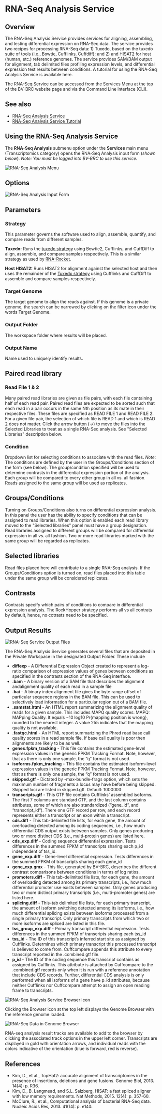 # RNA-Seq Analysis Service

## Overview
The RNA-Seq Analysis Service provides services for aligning, assembling, and testing differential expression on RNA-Seq data. The service provides two recipes for processing RNA-Seq data: 1) Tuxedo, based on the tuxedo suite of tools (i.e., Bowtie, Cufflinks, Cuffdiff); and 2) and HISAT2 for host (human, etc.) reference genomes. The service provides SAM/BAM output for alignment, tab delimited files profiling expression levels, and differential expression test results between conditions. A tutorial for using the RNA-Seq Analysis Service is available here.

The RNA-Seq Service can be accessed from the Services Menu at the top of the BV-BRC website page and via the Command Line Interface (CLI).

## See also
* [RNA-Seq Analysis Service](https://bv-brc.org/app/Rnaseq)
* [RNA-Seq Analysis Service Tutorial](/tutorial/rna_seq/rna_seq)

## Using the RNA-Seq Analysis Service
The **RNA-Seq Analysis** submenu option under the **Services** main menu (Transcriptomics category) opens the RNA-Seq Analysis input form (*shown below*). *Note: You must be logged into BV-BRC to use this service.*

![RNA-Seq Analysis Menu](../images/bv_services_menu.png)

## Options
![RNA-Seq Analysis Input Form](../images/rna-seq_analysis_input_form2.png) 

## Parameters

### Strategy
This parameter governs the software used to align, assemble, quantify, and compare reads from different samples.

**Tuxedo:** Runs the [tuxedo
strategy](http://www.nature.com/nprot/journal/v7/n3/abs/nprot.2012.016.html) using Bowtie2, Cufflinks, and CuffDiff to align, assemble, and compare samples respectively. This is a similar strategy as used by
[RNA-Rocket](http://bioinformatics.oxfordjournals.org/content/31/9/1496).

**Host HISAT2:** Runs HISAT2 for alignment against the selected host and then uses the remainder of the [Tuxedo
strategy](http://www.nature.com/nprot/journal/v7/n3/abs/nprot.2012.016.html)
using Cufflinks and CuffDiff to assemble and compare samples respectively.

### Target Genome
The target genome to align the reads against. If this genome is a private genome, the search can be narrowed by clicking on the filter icon under the words Target Genome.

### Output Folder
The workspace folder where results will be placed.

### Output Name
Name used to uniquely identify results.

## Paired read library

### Read File 1 & 2
Many paired read libraries are given as file pairs, with each file containing half of each read pair. Paired read files are expected to be sorted such that each read in a pair occurs in the same Nth position as its mate in their respective files. These files are
specified as READ FILE 1 and READ FILE 2. For a given file pair, the selection of which file is READ 1 and which is READ 2 does not matter. Click the arrow button (->) to move the files into the Selected Libraries to treat as a single RNA-Seq analysis.  See "Selected Libraries" description below. 

### Condition
Dropdown list for selecting conditions to associate with the read files.  *Note:* The conditions are defined by the user in the Groups/Conditions section of the form (see below). The group/condition specified will be used to determine contrasts in the differential expression portion of the analysis. Each group will be compared to every other group in all vs. all fashion. Reads assigned to the same group will be used as replicates.

## Groups/Conditions
Turning on Groups/Conditions also turns on differential expression analysis. In this panel the user has the ability to specify conditions that can be assigned to read libraries. When this option is enabled each read library moved to the "Selected libraries" panel must have a group designation. Read libraries assigned to different groups will be compared for differential expression in all vs. all fashion. Two or more read libraries marked with the same group will be regarded as replicates.

## Selected libraries
Read files placed here will contribute to a single RNA-Seq analysis. If the Groups/Conditions option is turned on, read files placed into this table under the same group will be considered replicates.

## Contrasts
Contrasts specify which pairs of conditions to compare in differential expression analysis. The RockHopper strategy performs all vs all contrats by default, hence, no cotrasts need to be specified. 

## Output Results
![RNA-Seq Service Output Files](../images/rna_seq_job_result.png) 

The RNA-Seq Analysis Service generates several files that are deposited in the Private Workspace in the designated Output Folder. These include

* **diffexp** - A Differential Expression Object created to represent a log-ratio comparison of expression values of genes between conditions as specified in the contrasts section of the RNA-Seq interface.
* **.bam** - A binary version of a SAM file that describes the alignment andalignment quality of each read in a sample file
* **.bai** - A binary index alignment file gives the byte range offset of particular sequence regions in the BAM file. This can be used to selectively load information for a particular region out of a BAM file.
* **.samstat.html** - An HTML report summarizing the alignment quality of reads for a given sample. This includes MAPQ quality scores: MAPQ: MAPping Quality. It equals −10 log10 Pr{mapping position is wrong}, rounded to the nearest integer. A value 255 indicates that the mapping quality is not available.
* **.fastqc.html** - An HTML report summarizing the Phred read base call quality scores in a read sample file. If base call quality is poor then alignments are likely to be as well.
* **genes.fpkm_tracking** - This file contains the estimated gene-level expression values in the generic FPKM Tracking Format. Note, however, that as there is only one sample, the “q” format is not used.
* **isoforms.fpkm_tracking** - This file contains the estimated isoform-level expression values in the generic FPKM Tracking Format. Note, however, that as there is only one sample, the “q” format is not used.
* **skipped.gtf** - Dictated by -max-bundle-frags option, which sets the maximum number of fragments a locus may have before being skipped. Skipped loci are listed in skipped.gtf. Default: 1000000
* **transcripts.gtf** - This GTF file contains Cufflinks’ assembled isoforms. The first 7 columns are standard GTF, and the last column contains attributes, some of which are also standardized (“gene_id”, and “transcript_id”). There one GTF record per row, and each record represents either a transcript or an exon within a transcript.
* **cds.diff** - This tab-delimited file lists, for each gene, the amount of overloading detected among its coding sequences, i.e., how much differential CDS output exists between samples. Only genes producing two or more distinct CDS (i.e., multi-protein genes) are listed here.
* **cds_exp.diff** - Coding sequence differential expression. Tests differences in the summed FPKM of transcripts sharing each p_id independent of tss_id.
* **gene_exp.diff** - Gene-level differential expression. Tests differences in the summed FPKM of transcripts sharing each gene_id
* **gene_exp.gmx** - This file, generated by BV-BRC, describes the different contrast comparisons between conditions in terms of log ratios.
* **promoters.diff** - This tab-delimited file lists, for each gene, the amount of overloading detected among its primary transcripts, i.e., how much differential promoter use exists between samples. Only genes producing two or more distinct primary transcripts (i.e., multi-promoter genes) are listed here.
* **splicing.diff** - This-tab delimited file lists, for each primary transcript, the amount of isoform switching detected among its isoforms, i.e., how much differential splicing exists between isoforms processed from a single primary transcript. Only primary transcripts from which two or more isoforms are spliced are listed in this file.
* **tss_group_exp.diff** - Primary transcript differential expression. Tests differences in the summed FPKM of transcripts sharing each tss_id
* **tss_id** - The ID of this transcript’s inferred start site as assigned by Cufflinks. Determines which primary transcript this processed transcript is believed to come from. Cuffcompare appends this attribute to every transcript reported in the .combined.gtf file.
* **p_id** - The ID of the coding sequence this transcript contains as assigned by Cufflinks. This attribute is attached by Cuffcompare to the .combined.gtf records only when it is run with a reference annotation that include CDS records. Further, differential CDS analysis is only performed when all isoforms of a gene have p_id attributes, because neither Cufflinks nor Cuffcompare attempt to assign an open reading frame to transcripts.

![RNA-Seq Analysis Service Browser Icon](../images/rna-seq_analysis_browser_icon.png)

Clicking the Browser icon at the top left displays the Genome Browser with the reference genome loaded.  

![RNA-Seq Data in Genome Browser](../images/rna-seq_genome_browser.png)

RNA-seq analysis result tracks are available to add to the browser by clicking the associated track options in the upper left corner. Transcripts are displayed in gold with orientation arrows, and individual reads with the colors indicative of the orientation (blue is forward, red is reverse). 

## References
* Kim, D., et al., TopHat2: accurate alignment of transcriptomes in the presence of insertions, deletions and gene fusions. Genome Biol, 2013. 14(4): p. R36.
* Kim, D., B. Langmead, and S.L. Salzberg, HISAT: a fast spliced aligner with low memory requirements. Nat Methods, 2015. 12(4): p. 357-60.
* McClure, R., et al., Computational analysis of bacterial RNA-Seq data. Nucleic Acids Res, 2013. 41(14): p. e140.

